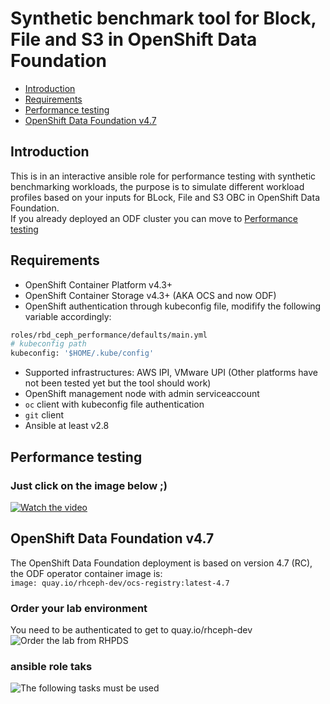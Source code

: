 # Synthetic benchmark tool for Block, File and S3 in OpenShift Data Foundation
- [Introduction](#Introduction)
- [Requirements](#Requirements)
- [Performance testing](#performance-testing)
- [OpenShift Data Foundation v4.7](#OpenShift-Data-Foundation-v47)

## Introduction 
This is in an interactive ansible role for performance testing with synthetic benchmarking workloads, the purpose is to simulate different workload profiles based on your inputs for BLock, File and S3 OBC in OpenShift Data Foundation.  
If you already deployed an ODF cluster you can move to [Performance testing](#performance-testing)

## Requirements
- OpenShift Container Platform v4.3+ 
- OpenShift Container Storage v4.3+ (AKA OCS and now ODF)
- OpenShift authentication through kubeconfig file, modifify the following variable accordingly:
```bash
roles/rbd_ceph_performance/defaults/main.yml
# kubeconfig path
kubeconfig: '$HOME/.kube/config'
```

- Supported infrastructures: AWS IPI, VMware UPI (Other platforms have not been tested yet but the tool should work)
- OpenShift management node with admin serviceaccount
- `oc` client with kubeconfig file authentication
- `git` client
- Ansible at least v2.8 

## Performance testing
### Just click on the image below ;)
[![Watch the video](https://github.com/ctorres80/ocs_performance/blob/master/roles/rbd_ceph_performance/files/video_picture.png)](https://youtu.be/KssJ35seKWU)

## OpenShift Data Foundation v4.7
The OpenShift Data Foundation deployment is based on version 4.7 (RC), the ODF operator container image is:  
`image: quay.io/rhceph-dev/ocs-registry:latest-4.7` 
### Order your lab environment
You need to be authenticated to get to quay.io/rhceph-dev
![Order the lab from RHPDS](https://github.com/ctorres80/ocs_performance/blob/master/roles/rbd_ceph_performance/files/1.png)
### ansible role taks
![The following tasks must be used](https://github.com/ctorres80/ocs_performance/blob/master/roles/rbd_ceph_performance/files/2.png)